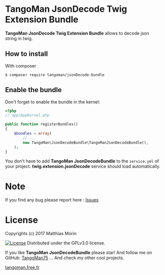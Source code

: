 TangoMan JsonDecode Twig Extension Bundle
=======================================

**TangoMan JsonDecode Twig Extension Bundle** allows to decode json string in twig.


How to install
--------------

With composer 

```console
$ composer require tangoman/jsonDecode-bundle
```


Enable the bundle
-----------------

Don't forget to enable the bundle in the kernel:

```php
<?php
// app/AppKernel.php

public function registerBundles()
{
    $bundles = array(
        // ...
        new TangoMan\JsonDecodeBundle\TangoManJsonDecodeBundle(),
    );
}
```

You don't have to add **TangoMan JsonDecodeBundle** to the `service.yml` of your project.
**twig.extension.jsonDecode** service should load automatically.

Note
====

If you find any bug please report here : [Issues](https://github.com/TangoMan75/JsonDecodeBundle/issues/new)

License
=======

Copyrights (c) 2017 Matthias Morin

[![License][license-GPL]][license-url]
Distributed under the GPLv3.0 license.

If you like **TangoMan JsonDecodeBundle** please star!
And follow me on GitHub: [TangoMan75](https://github.com/TangoMan75)
... And check my other cool projects.

[tangoman.free.fr](http://tangoman.free.fr)

[license-GPL]: https://img.shields.io/badge/Licence-GPLv3.0-green.svg
[license-MIT]: https://img.shields.io/badge/Licence-MIT-green.svg
[license-url]: LICENSE

